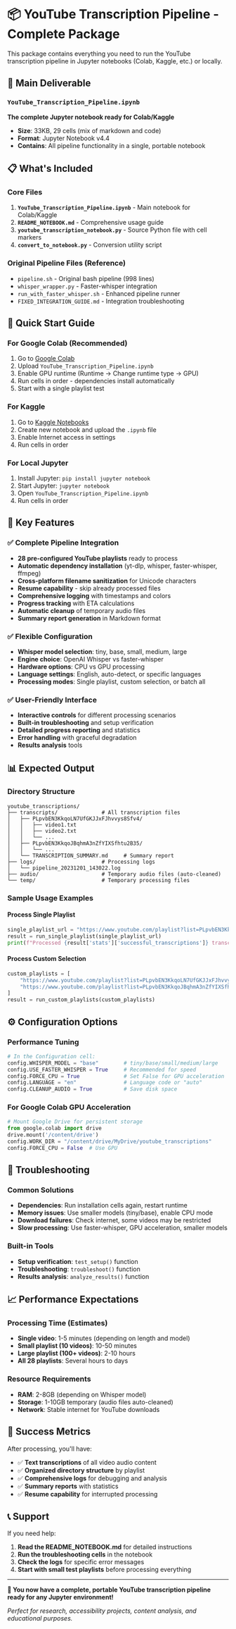 # 📦 YouTube Transcription Pipeline - Complete Package

This package contains everything you need to run the YouTube transcription pipeline in Jupyter notebooks (Colab, Kaggle, etc.) or locally.

## 🎯 Main Deliverable

### `YouTube_Transcription_Pipeline.ipynb`
**The complete Jupyter notebook ready for Colab/Kaggle**
- **Size**: 33KB, 29 cells (mix of markdown and code)
- **Format**: Jupyter Notebook v4.4
- **Contains**: All pipeline functionality in a single, portable notebook

## 📋 What's Included

### Core Files
1. **`YouTube_Transcription_Pipeline.ipynb`** - Main notebook for Colab/Kaggle
2. **`README_NOTEBOOK.md`** - Comprehensive usage guide
3. **`youtube_transcription_notebook.py`** - Source Python file with cell markers
4. **`convert_to_notebook.py`** - Conversion utility script

### Original Pipeline Files (Reference)
- `pipeline.sh` - Original bash pipeline (998 lines)
- `whisper_wrapper.py` - Faster-whisper integration
- `run_with_faster_whisper.sh` - Enhanced pipeline runner
- `FIXED_INTEGRATION_GUIDE.md` - Integration troubleshooting

## 🚀 Quick Start Guide

### For Google Colab (Recommended)
1. Go to [Google Colab](https://colab.research.google.com/)
2. Upload `YouTube_Transcription_Pipeline.ipynb`
3. Enable GPU runtime (Runtime → Change runtime type → GPU)
4. Run cells in order - dependencies install automatically
5. Start with a single playlist test

### For Kaggle
1. Go to [Kaggle Notebooks](https://www.kaggle.com/code)
2. Create new notebook and upload the `.ipynb` file
3. Enable Internet access in settings
4. Run cells in order

### For Local Jupyter
1. Install Jupyter: `pip install jupyter notebook`
2. Start Jupyter: `jupyter notebook`
3. Open `YouTube_Transcription_Pipeline.ipynb`
4. Run cells in order

## 🎯 Key Features

### ✅ Complete Pipeline Integration
- **28 pre-configured YouTube playlists** ready to process
- **Automatic dependency installation** (yt-dlp, whisper, faster-whisper, ffmpeg)
- **Cross-platform filename sanitization** for Unicode characters
- **Resume capability** - skip already processed files
- **Comprehensive logging** with timestamps and colors
- **Progress tracking** with ETA calculations
- **Automatic cleanup** of temporary audio files
- **Summary report generation** in Markdown format

### ✅ Flexible Configuration
- **Whisper model selection**: tiny, base, small, medium, large
- **Engine choice**: OpenAI Whisper vs faster-whisper
- **Hardware options**: CPU vs GPU processing
- **Language settings**: English, auto-detect, or specific languages
- **Processing modes**: Single playlist, custom selection, or batch all

### ✅ User-Friendly Interface
- **Interactive controls** for different processing scenarios
- **Built-in troubleshooting** and setup verification
- **Detailed progress reporting** and statistics
- **Error handling** with graceful degradation
- **Results analysis** tools

## 📊 Expected Output

### Directory Structure
```
youtube_transcriptions/
├── transcripts/              # All transcription files
│   ├── PLpvbEN3KkqoLN7UfGKJJxFJhvvys8Sfv4/
│   │   ├── video1.txt
│   │   ├── video2.txt
│   │   └── ...
│   ├── PLpvbEN3KkqoJBqhmA3nZfYIXSfhtu2B35/
│   │   └── ...
│   └── TRANSCRIPTION_SUMMARY.md     # Summary report
├── logs/                     # Processing logs
│   └── pipeline_20231201_143022.log
├── audio/                    # Temporary audio files (auto-cleaned)
└── temp/                     # Temporary processing files
```

### Sample Usage Examples

#### Process Single Playlist
```python
single_playlist_url = "https://www.youtube.com/playlist?list=PLpvbEN3KkqoLN7UfGKJJxFJhvvys8Sfv4"
result = run_single_playlist(single_playlist_url)
print(f"Processed {result['stats']['successful_transcriptions']} transcriptions")
```

#### Process Custom Selection
```python
custom_playlists = [
    "https://www.youtube.com/playlist?list=PLpvbEN3KkqoLN7UfGKJJxFJhvvys8Sfv4",
    "https://www.youtube.com/playlist?list=PLpvbEN3KkqoJBqhmA3nZfYIXSfhtu2B35"
]
result = run_custom_playlists(custom_playlists)
```

## ⚙️ Configuration Options

### Performance Tuning
```python
# In the Configuration cell:
config.WHISPER_MODEL = "base"        # tiny/base/small/medium/large
config.USE_FASTER_WHISPER = True     # Recommended for speed
config.FORCE_CPU = True              # Set False for GPU acceleration
config.LANGUAGE = "en"               # Language code or "auto"
config.CLEANUP_AUDIO = True          # Save disk space
```

### For Google Colab GPU Acceleration
```python
# Mount Google Drive for persistent storage
from google.colab import drive
drive.mount('/content/drive')
config.WORK_DIR = "/content/drive/MyDrive/youtube_transcriptions"
config.FORCE_CPU = False  # Use GPU
```

## 🔧 Troubleshooting

### Common Solutions
- **Dependencies**: Run installation cells again, restart runtime
- **Memory issues**: Use smaller models (tiny/base), enable CPU mode
- **Download failures**: Check internet, some videos may be restricted
- **Slow processing**: Use faster-whisper, GPU acceleration, smaller models

### Built-in Tools
- **Setup verification**: `test_setup()` function
- **Troubleshooting**: `troubleshoot()` function  
- **Results analysis**: `analyze_results()` function

## 📈 Performance Expectations

### Processing Time (Estimates)
- **Single video**: 1-5 minutes (depending on length and model)
- **Small playlist (10 videos)**: 10-50 minutes
- **Large playlist (100+ videos)**: 2-10 hours
- **All 28 playlists**: Several hours to days

### Resource Requirements
- **RAM**: 2-8GB (depending on Whisper model)
- **Storage**: 1-10GB temporary (audio files auto-cleaned)
- **Network**: Stable internet for YouTube downloads

## 🎉 Success Metrics

After processing, you'll have:
- ✅ **Text transcriptions** of all video audio content
- ✅ **Organized directory structure** by playlist
- ✅ **Comprehensive logs** for debugging and analysis
- ✅ **Summary reports** with statistics
- ✅ **Resume capability** for interrupted processing

## 📞 Support

If you need help:
1. **Read the README_NOTEBOOK.md** for detailed instructions
2. **Run the troubleshooting cells** in the notebook
3. **Check the logs** for specific error messages
4. **Start with small test playlists** before processing everything

---

**🎊 You now have a complete, portable YouTube transcription pipeline ready for any Jupyter environment!**

*Perfect for research, accessibility projects, content analysis, and educational purposes.* 